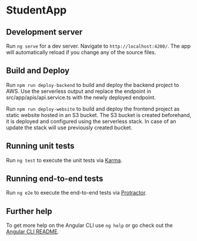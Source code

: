 # StudentApp

## Development server

Run `ng serve` for a dev server. Navigate to `http://localhost:4200/`. The app will automatically reload if you change any of the source files.

## Build and Deploy
Run `npm run deploy-backend` to build and deploy the backend project to AWS. 
Use the serverless output and replace the endpoint in src/app/apis/api.service.ts with the newly deployed endpoint.

Run `npm run deploy-website` to build and deploy the frontend project as static website hosted in an S3 bucket.
The S3 bucket is created beforehand, it is deployed and configured using the serverless stack.
In case of an update the stack will use previously created bucket.

## Running unit tests

Run `ng test` to execute the unit tests via [Karma](https://karma-runner.github.io).

## Running end-to-end tests

Run `ng e2e` to execute the end-to-end tests via [Protractor](http://www.protractortest.org/).

## Further help

To get more help on the Angular CLI use `ng help` or go check out the [Angular CLI README](https://github.com/angular/angular-cli/blob/master/README.md).
